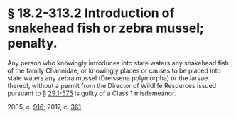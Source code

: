 # § 18.2-313.2 Introduction of snakehead fish or zebra mussel; penalty.

<p>Any person who knowingly introduces into state waters any snakehead fish of the family Channidae, or knowingly places or causes to be placed into state waters any zebra mussel (Dreissena polymorpha) or the larvae thereof, without a permit from the Director of Wildlife Resources issued pursuant to § <a href='/vacode/29.1-575/'>29.1-575</a> is guilty of a Class 1 misdemeanor.</p><p>2005, c. <a href='http://lis.virginia.gov/cgi-bin/legp604.exe?051+ful+CHAP0916'>916</a>; 2017, c. <a href='http://lis.virginia.gov/cgi-bin/legp604.exe?171+ful+CHAP0361'>361</a>.</p>